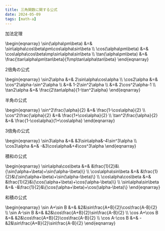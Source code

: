 ```yaml
---
title: 三角関数に関する公式
date: 2024-05-09
tags: [math-a]
---
```


<div class="koushiki-box">
  <div class="koushiki-title box-title">加法定理</div>
  <p class="koushiki-content">
    \begin{eqnarray}
    \sin(\alpha\pm\beta) &=& \sin\alpha\cos\beta\pm\cos\alpha\sin\beta \\
    \cos(\alpha\pm\beta) &=& \cos\alpha\cos\beta\mp\sin\alpha\sin\beta \\
    \tan(\alpha\pm\beta) &=& \frac{\tan\alpha\pm\tan\beta}{1\mp\tan\alpha\tan\beta}
    \end{eqnarray}
  </p>
</div>

<div class="koushiki-box">
  <div class="koushiki-title box-title">2倍角の公式</div>
  <p class="koushiki-content">
    \begin{eqnarray}
    \sin2\alpha &=& 2\sin\alpha\cos\alpha \\
    \cos2\alpha &=& \cos^2\alpha-\sin^2\alpha \\
                &=& 1-2\sin^2\alpha \\
                &=& 2\cos^2\alpha-1 \\
    \tan2\alpha &=& \frac{2\tan\alpha}{1-\tan^2\alpha}
    \end{eqnarray}
  </p>
</div>

<div class="koushiki-box">
  <div class="koushiki-title box-title">半角の公式</div>
  <p class="koushiki-content">
    \begin{eqnarray}
    \sin^2\frac{\alpha}{2} &=& \frac{1-\cos\alpha}{2} \\
    \cos^2\frac{\alpha}{2} &=& \frac{1+\cos\alpha}{2} \\
    \tan^2\frac{\alpha}{2} &=& \frac{1-\cos\alpha}{1+\cos\alpha}
    \end{eqnarray}
  </p>
</div>

<div class="koushiki-box">
  <div class="koushiki-title box-title">3倍角の公式</div>
  <p class="koushiki-content">
    \begin{eqnarray}
    \sin3\alpha &=&  &3\sin\alpha&-4\sin^3\alpha \\
    \cos3\alpha &=& -&3\cos\alpha&+4\cos^3\alpha
    \end{eqnarray}
  </p>
</div>

<div class="koushiki-box">
  <div class="koushiki-title box-title">積和の公式</div>
  <p class="koushiki-content">
    \begin{eqnarray}
    \sin\alpha\cos\beta &=&  &\frac{1}{2}&\{\sin(\alpha+\beta)+\sin(\alpha-\beta)\} \\
    \cos\alpha\sin\beta &=&  &\frac{1}{2}&\{\sin(\alpha+\beta)+\sin(\alpha-\beta)\} \\
    \cos\alpha\cos\beta &=&  &\frac{1}{2}&\{\cos(\alpha+\beta)+\cos(\alpha-\beta)\} \\
    \sin\alpha\sin\beta &=& -&\frac{1}{2}&\{\cos(\alpha+\beta)+\cos(\alpha-\beta)\}
    \end{eqnarray}
  </p>
</div>

<div class="koushiki-box">
  <div class="koushiki-title box-title">和積の公式</div>
  <p class="koushiki-content">
    \begin{eqnarray}
    \sin A+\sin B &=&  &2&\sin\frac{A+B}{2}\cos\frac{A-B}{2} \\
    \sin A-\sin B &=&  &2&\cos\frac{A+B}{2}\sin\frac{A-B}{2} \\
    \cos A+\cos B &=&  &2&\cos\frac{A+B}{2}\cos\frac{A-B}{2} \\
    \cos A-\cos B &=& -&2&\sin\frac{A+B}{2}\sin\frac{A-B}{2}
    \end{eqnarray}
  </p>
</div>
